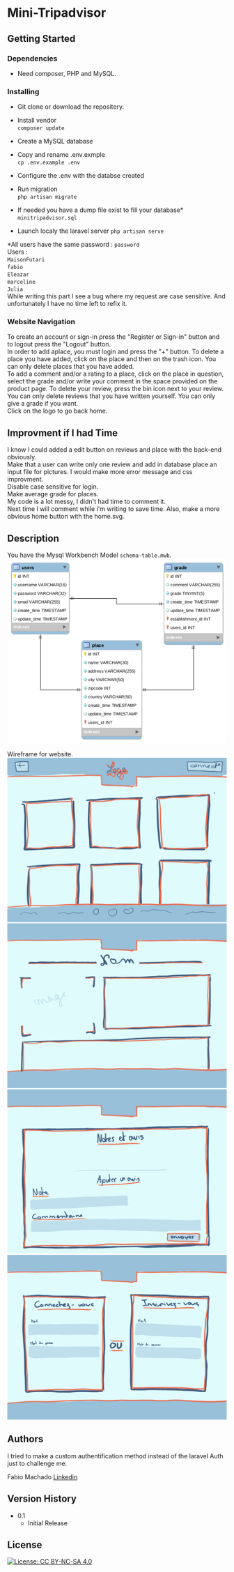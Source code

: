 # Mini-Tripadvisor

## Getting Started

### Dependencies

* Need composer, PHP and MySQL. 

### Installing

* Git clone or download the repositery.

* Install vendor  
            ```
            composer update
            ```

* Create a MySQL database

* Copy and rename .env.exmple  
        ```
        cp .env.example .env
        ```

* Configure the .env with the databse created

* Run migration  
        ```
        php artisan migrate
        ```

* If needed you have a dump file exist to fill your database\*  
        ```
        minitripadvisor.sql
        ```

* Launch localy the laravel server
        ```
        php artisan serve
        ```

\*All users have the same password : ``password``  
Users :  
``MaisonFutari``  
``fabio``  
``Eleazar``  
``marceline``  
``Julia``  
While writing this part I see a bug where my request are case sensitive. And unfortunately I have no time left to refix it.

### Website Navigation

To create an account or sign-in press the "Register or Sign-in" button and to logout press the "Logout" button.  
In order to add aplace, you must login and press the "+" button. To delete a place you have added, click on the place and then on the trash icon. You can only delete places that you have added.  
To add a comment and/or a rating to a place, click on the place in question, select the grade and/or write your comment in the space provided on the product page. To delete your review, press the bin icon next to your review. You can only delete reviews that you have written yourself. You can only give a grade if you want.  
Click on the logo to go back home. 

## Improvment if I had Time

I know I could added a edit button on reviews and place with the back-end obviously.  
Make that a user can write only one review and add in database place an input file for pictures.
I would make more error message and css improvment.  
Disable case sensitive for login.  
Make average grade for places.  
My code is a lot messy, I didn't had time to comment it.  
Next time I will comment while i'm writing to save time.
Also, make a more obvious home button with the home.svg.

## Description

You have the Mysql Workbench Model ``schema-table.mwb``.
![schema-table](schema-table.png)  
  
Wireframe for website.  
![desgin1](design1.jpeg)
![desgin2](design2.jpeg)
![desgin3](design3.jpeg)
![desgin4](design4.jpeg)

## Authors

I tried to make a custom authentification method instead of the laravel Auth just to challenge me.

Fabio Machado   [Linkedin](https://www.linkedin.com/in/fabio-aires-machado/)

## Version History

* 0.1
    * Initial Release

## License

[![License: CC BY-NC-SA 4.0](https://img.shields.io/badge/License-CC%20BY--NC--SA%204.0-lightgrey.svg)](https://creativecommons.org/licenses/by-nc-sa/4.0/)  

